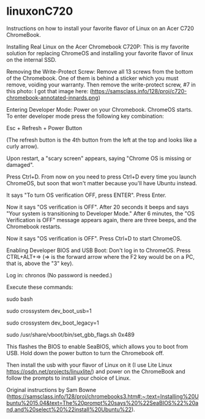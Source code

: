 # linuxonC720
Instructions on how to install your favorite flavor of Linux on an Acer C720 ChromeBook.

Installing Real Linux on the Acer Chromebook C720P:
This is my favorite solution for replacing ChromeOS and installing your favorite flavor of linux on the internal SSD.

Removing the Write-Protect Screw:
Remove all 13 screws from the bottom of the Chromebook. One of them is behind a sticker which you must remove, voiding your warranty.
Then remove the write-protect screw, #7 in this photo: I got that image here: (https://samsclass.info/128/proj/c720-chromebook-annotated-innards.png)

Entering Developer Mode:
Power on your Chromebook. ChromeOS starts.
To enter developer mode press the following key combination:

Esc + Refresh + Power Button

(The refresh button is the 4th button from the left at the top and looks like a curly arrow).

Upon restart, a "scary screen" appears, saying "Chrome OS is missing or damaged".

Press Ctrl+D. From now on you need to press Ctrl+D every time you launch ChromeOS, but soon that won't matter because you'll have Ubuntu instead.

It says "To turn OS verification OFF, press ENTER". Press Enter.

Now it says "OS verification is OFF". After 20 seconds it beeps and says "Your system is transitioning to Developer Mode." After 6 minutes, the "OS Verification is OFF" message appears again, there are three beeps, and the Chromebook restarts.

Now it says "OS verification is OFF". Press Ctrl+D to start ChromeOS.

Enabling Developer BIOS and USB Boot:
Don't log in to ChromeOS.
Press CTRL+ALT+=> (=> is the forward arrow where the F2 key would be on a PC, that is, above the "3" key).

Log in: chronos (No password is needed.)

Execute these commands:

sudo bash

sudo crossystem dev_boot_usb=1

sudo crossystem dev_boot_legacy=1

sudo /usr/share/vboot/bin/set_gbb_flags.sh 0x489

This flashes the BIOS to enable SeaBIOS, which allows you to boot from USB.
Hold down the power button to turn the Chromebook off.

Then install the usb with your flavor of Linux on it (I use Lite Linux https://osdn.net/projects/linuxlite/) and power on the ChromeBook and follow the prompts to install your choice of Linux.

Original instructions by Sam Bowne (https://samsclass.info/128/proj/chromebooks3.htm#:~:text=Installing%20Ubuntu%2015.04&text=The%20prompt%20says%20%22SeaBIOS%22%20and,and%20select%20%22install%20Ubuntu%22).
